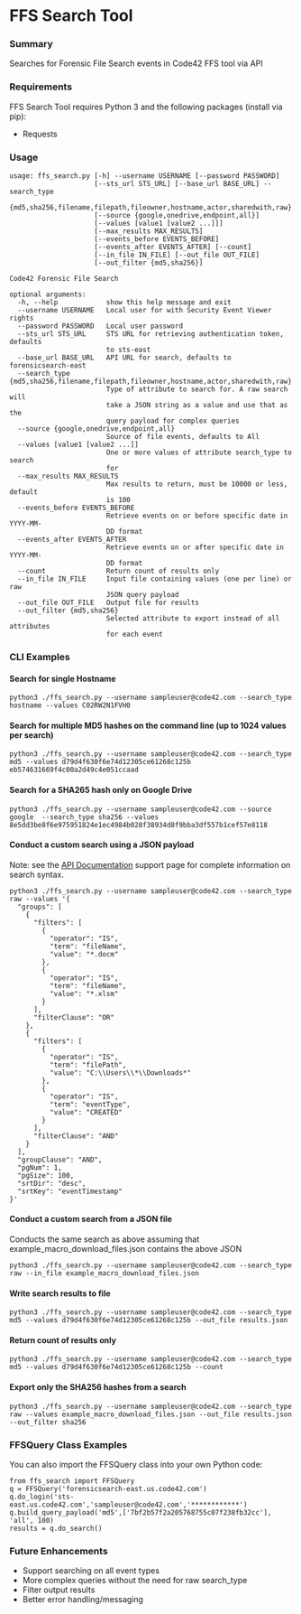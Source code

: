 # FFS Search Tool

### Summary
Searches for Forensic File Search events in Code42 FFS tool via API

### Requirements

FFS Search Tool requires Python 3 and the following packages (install via pip):

* Requests

### Usage
```
usage: ffs_search.py [-h] --username USERNAME [--password PASSWORD]
                     [--sts_url STS_URL] [--base_url BASE_URL] --search_type
                     {md5,sha256,filename,filepath,fileowner,hostname,actor,sharedwith,raw}
                     [--source {google,onedrive,endpoint,all}]
                     [--values [value1 [value2 ...]]]
                     [--max_results MAX_RESULTS]
                     [--events_before EVENTS_BEFORE]
                     [--events_after EVENTS_AFTER] [--count]
                     [--in_file IN_FILE] [--out_file OUT_FILE]
                     [--out_filter {md5,sha256}]

Code42 Forensic File Search

optional arguments:
  -h, --help            show this help message and exit
  --username USERNAME   Local user for with Security Event Viewer rights
  --password PASSWORD   Local user password
  --sts_url STS_URL     STS URL for retrieving authentication token, defaults
                        to sts-east
  --base_url BASE_URL   API URL for search, defaults to forensicsearch-east
  --search_type {md5,sha256,filename,filepath,fileowner,hostname,actor,sharedwith,raw}
                        Type of attribute to search for. A raw search will
                        take a JSON string as a value and use that as the
                        query payload for complex queries
  --source {google,onedrive,endpoint,all}
                        Source of file events, defaults to All
  --values [value1 [value2 ...]]
                        One or more values of attribute search_type to search
                        for
  --max_results MAX_RESULTS
                        Max results to return, must be 10000 or less, default
                        is 100
  --events_before EVENTS_BEFORE
                        Retrieve events on or before specific date in YYYY-MM-
                        DD format
  --events_after EVENTS_AFTER
                        Retrieve events on or after specific date in YYYY-MM-
                        DD format
  --count               Return count of results only
  --in_file IN_FILE     Input file containing values (one per line) or raw
                        JSON query payload
  --out_file OUT_FILE   Output file for results
  --out_filter {md5,sha256}
                        Selected attribute to export instead of all attributes
                        for each event
```

### CLI Examples

#### Search for single Hostname
```
python3 ./ffs_search.py --username sampleuser@code42.com --search_type hostname --values C02RW2N1FVH0
```

#### Search for multiple MD5 hashes on the command line (up to 1024 values per search)
```
python3 ./ffs_search.py --username sampleuser@code42.com --search_type md5 --values d79d4f630f6e74d12305ce61268c125b eb574631669f4c00a2d49c4e051ccaad
```

#### Search for a SHA265 hash only on Google Drive
```
python3 ./ffs_search.py --username sampleuser@code42.com --source google  --search_type sha256 --values 8e5dd3be8f6e975951824e1ec4984b028f38934d8f9bba3df557b1cef57e8118
```

#### Conduct a custom search using a JSON payload
Note: see the [API Documentation](https://support.code42.com/Administrator/Cloud/Monitoring_and_managing/Forensic_File_Search_API) support page for complete information on search syntax.

```
python3 ./ffs_search.py --username sampleuser@code42.com --search_type raw --values '{
  "groups": [
    {
      "filters": [
        {
          "operator": "IS",
          "term": "fileName",
          "value": "*.docm"
        },
        {
          "operator": "IS",
          "term": "fileName",
          "value": "*.xlsm"
        }
      ],
      "filterClause": "OR"
    },
    {
      "filters": [
        {
          "operator": "IS",
          "term": "filePath",
          "value": "C:\\Users\\*\\Downloads*"
        },
        {
          "operator": "IS",
          "term": "eventType",
          "value": "CREATED"
        }
      ],
      "filterClause": "AND"
    }
  ],
  "groupClause": "AND",
  "pgNum": 1,
  "pgSize": 100,
  "srtDir": "desc",
  "srtKey": "eventTimestamp"
}'
```

#### Conduct a custom search from a JSON file
Conducts the same search as above assuming that example\_macro\_download\_files.json contains the above JSON

```
python3 ./ffs_search.py --username sampleuser@code42.com --search_type raw --in_file example_macro_download_files.json
```

#### Write search results to file
```
python3 ./ffs_search.py --username sampleuser@code42.com --search_type md5 --values d79d4f630f6e74d12305ce61268c125b --out_file results.json
```

#### Return count of results only
```
python3 ./ffs_search.py --username sampleuser@code42.com --search_type md5 --values d79d4f630f6e74d12305ce61268c125b --count
```

#### Export only the SHA256 hashes from a search
```
python3 ./ffs_search.py --username sampleuser@code42.com --search_type raw --values example_macro_download_files.json --out_file results.json --out_filter sha256
```

### FFSQuery Class Examples

You can also import the FFSQuery class into your own Python code:

```
from ffs_search import FFSQuery
q = FFSQuery('forensicsearch-east.us.code42.com')
q.do_login('sts-east.us.code42.com','sampleuser@code42.com','************')
q.build_query_payload('md5',['7bf2b57f2a205768755c07f238fb32cc'], 'all', 100)
results = q.do_search()
```

### Future Enhancements
* Support searching on all event types
* More complex queries without the need for raw search_type
* Filter output results
* Better error handling/messaging

